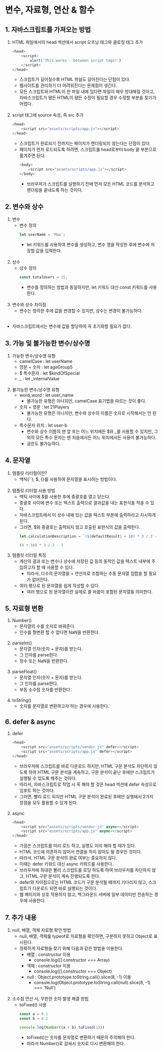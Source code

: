 # 변수, 자료형, 연산 & 함수

## 1. 자바스크립트를 가져오는 방법
1. HTML 파일에서의 head 섹션에서 script 오프닝 태그와 클로징 태그 추가
    ```javascript
    <head>
        <script>
            alert('This works - between script tags!')
        </script>
    </head>
    ```
    - 스크립트가 길어질수록 HTML 파일도 길어진다는 단점이 있다.
    - 웹사이트를 관리하기 더 어려워진다는 문제점이 생긴다.
    - 모든 스크립트와 HTML이 한 파일 내에 있다면 파일이 매우 방대해질 것이고, 자바스크립트가 됐든 HTML이 됐든 수정이 필요할 경우 수정할 부분을 찾기가 어렵다.<br><br>
2. script 태그에 source 속성, 즉 src 추가
    ```javascript
    <head>
        <script src="assets/scripts/app.js"></script>
    </head>
    ```
    - 스크립트가 완료되기 전까지는 페이지가 렌더링되지 않는다는 단점이 있다.
    - 페이지가 먼저 로드되도록 하려면, 스크립트롤 head로부터 body 끝 부분으로 옮겨주면 된다.
        ```javascript
        <body>
            <script src="assets/scripts/app.js"></script>
        </body>
        ```
        - 브라우저가 스크립트를 실행하기 전에 먼저 모든 HTML 코드를 분석하고 렌더링을 끝내도록 하는 것이다.

## 2. 변수와 상수
1. 변수
    - 변수 정의
        ```javascript
        let userName = 'Max';
        ```
        - let 키워드를 사용하여 변수를 생성하고, 변수 명을 작성한 후에 변수에 저장할 값을 입력한다.<br><br>
2. 상수
    - 상수 정의
        ```javascript
        const totalUsers = 15;
        ```
        - 변수를 정의하는 방법과 동일하지만, let 키워드 대신 const 키워드를 사용한다.<br><br>
3. 변수와 상수 차이점
    - 변수는 정의한 후에 값을 변경할 수 있지만, 상수는 변경이 불가능하다.<br><br>
- 자바스크립트에서는 변수에 값을 할당하여 꼭 초기화할 필요가 없다.

## 3. 가능 및 불가능한 변수/상수명
1. 가능한 변수/상수명 유형
    - camelCase : let userName
    - 영문 + 숫자 : let ageGroup5
    - $ 특수문자 : let $kindOfSpecial
    - _ : let _internalValue<br><br>
2. 불가능한 변수/상수명 유형
    - word_word : let user_name
        - 불가능한 유형은 아니지만, camelCase 표기법을 따르는 것이 좋다.
    - 숫자 + 영문 : let 21Players
        - 불가능한 유형은 아니지만, 변수와 상수의 이름은 숫자로 시작해서는 안 된다.
    - 특수문자 위치 : let user-b
        - 변수와 상수 이름의 맨 앞 또는 어느 위치에든 $와 _를 사용할 수 있지만, 그 외의 모든 특수 문자는 맨 처음에서든 어느 위치에서든 사용이 불가능하다.
        - 공란도 불가능하다.

## 4. 문자열
1. 템플릿 리터럴이란?
    - 백틱(``), $, {}를 사용하여 문자열을 표시하는 방법이다.<br><br>
2. 템플릿 리터럴 사용 방법
    - 백틱 사이에 $를 사용한 후에 중괄호를 열고 닫는다.
    - 중괄호 사이에 변수 또는 텍스트 출력으로 결과값을 내는 표현식을 적을 수 있다.
    - 자바스크립트에서 이 상수 내에 있는 값을 텍스트 부분에 출력하라고 지시하게 된다.
    - 그러면, $와 중괄호는 출력되지 않고 호출된 표현식의 값을 출력한다.
        ```javascript
        let calculationDescription = `(${defaultResult} + 10) * 3 / 2 - 1`;

        (0 + 10) * 3 / 2 - 1
        ```
3. 템플릿 리터럴 특징
    - 계산의 결과 또는 변수나 상수에 저장된 값 등의 동적인 값을 텍스트 내부에 주입하고자 할 때 사용할 수 있다.
        - 따라서, 다수의 문자열을 + 연산자로 조합하는 수동 문자열 접합을 할 필요가 없어진다.
    - 여러 행으로 된 문자열을 쉽게 작성할 수 있다.
        - 여러 행으로 된 문자열이란 실제로 줄 바꿈이 포함된 문자열을 의미한다.

## 5. 자료형 변환
1. Number()
    - 문자열의 수를 숫자로 바꿔준다.
    - 인수를 형변환 할 수 없다면 NaN을 반환한다.<br><br>
2. parseInt()
    - 문자열 인자(숫자 + 문자)를 받는다.
    - 그 인자를 parse한다.
    - 정수 또는 NaN을 반환한다.<br><br>
3. parseFloat()
    - 문자열 인자(숫자 + 문자)를 받는다.
    - 그 인자를 parse한다.
    - 부동 소수점 숫자를 반환한다.<br><br>
4. toString()
    - 숫자를 문자열로 변환하고자 하는 경우에 사용한다.

## 6. defer & async
1. defer
    ```javascript
    <head>
        <script src="assets/scripts/vendor.js" defer></script>
        <script src="assets/scripts/app.js" defer></script>
    </head>
    ```
    - 브라우저에 스크립트를 바로 다운로드 하지만, HTML 구문 분석도 차단하지 않도록 하여 HTML 구문 분석을 계속하고, 구문 분석이 끝난 후에만 스크립트가 실행될 수 있도록 해주는 것이다.
    - 따라서, 자바스크립트로 작업 시 꼭 해야 할 것은 head 섹션에 defer 속성으로 임포트 하는 것이다.
    - 그러면, 빨리 로드 되지만 HTML 구문 분석이 완료된 후에만 실행돼서 2가지 장점을 모두 활용할 수 있게 된다.<br><br>
2. async
    ```javascript
    <head>
        <script src="assets/scripts/vendor.js" async></script>
        <script src="assets/scripts/app.js" async></script>
    </head>
    ```
    - 가끔은 스크립트를 미리 로드 하고, 실행도 미리 해야 할 때가 있다.
    - HTML 코드에 의존하지 않어서 연결을 하지 않아도 될 경우인 것이다.
    - 따라서, HTML 구문 분석의 완료 여부는 중요하지 않다.
    - 이때는 defer 키워드 대신 async 키워드를 사용한다.
    - 브라우저에 최대한 빨리 스크립트를 로딩 하도록 하여 브라우저를 차단하지 않고, HTML 구문 분석이 계속 진행되도록 한다.
    - defer와 차이점으로는 HTML 코드가 구문 분석될 때까지 기다리지 않고, 스크립트가 다운로드 되면 바로 실행되는 것이다.
    - 웹 페이지와 상호 작용하지 않고, 백그라운드 서버에 일부 데이터만 전송하는 경우에 사용한다.

## 7. 추가 내용
1. null, 배열, 객체 자료형 확인 방법
    - null, 배열, 객체를 typeof로 자료형을 확인하면, 구분하지 못하고 Object로 표시된다.
    - 정확하게 자료형을 찾기 위해 다음과 같은 방법을 이용한다.
        - 배열 : constructor 이용
            - console.log([].constructor === Array)
        - 객체 : constructor 이용
            - console.log([].constructor === Object)
        - null : Object.prototype.toString.call().slice(8, -1) 이용
            - console.log(Object.prototype.toString.call(null).slice(8, -1) === 'Null')<br><br>
2. 소수점 연산 시, 무한한 숫자 발생 해결 방법
    - toFixed() 사용
        ```js
        const a = 0.1
        const b = 0.2

        console.log(Number((a + b).toFixed(1)))
        ```
        - toFixed()는 숫자를 문자열로 변환하기 때문의 주의해야 한다.
        - 따라서 Number()로 감싸서 숫자로 다시 변환해야 한다.